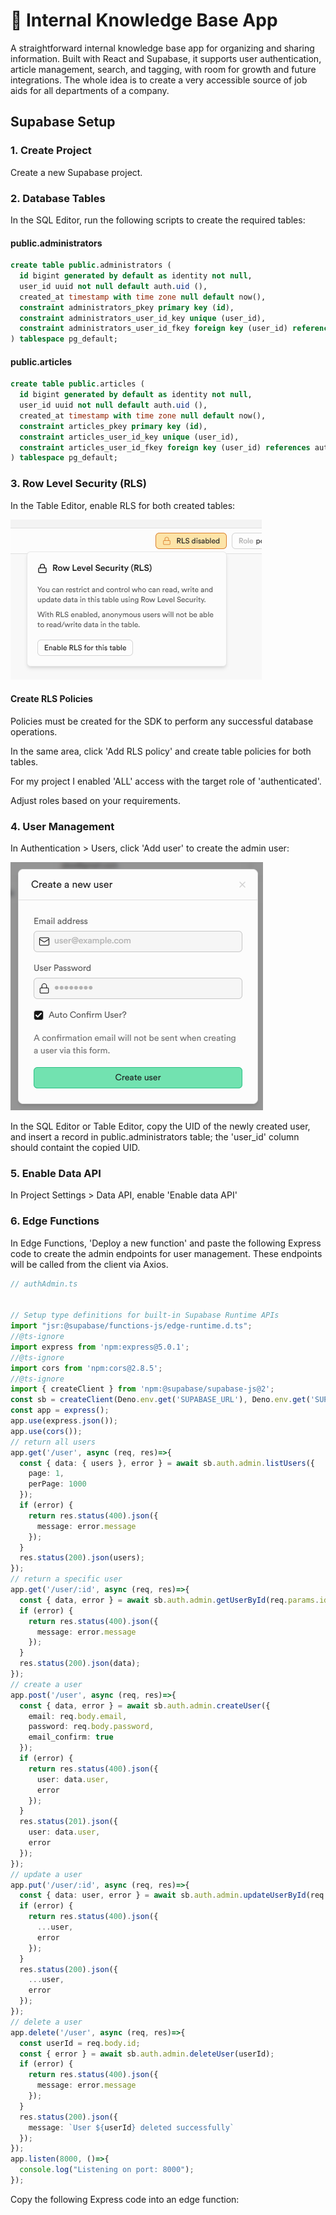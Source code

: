 # 📘 Internal Knowledge Base App

A straightforward internal knowledge base app for organizing and sharing information. Built with React and Supabase, it supports user authentication, article management, search, and tagging, with room for growth and future integrations. The whole idea is to create a very accessible source of job aids for all departments of a company.

## Supabase Setup

### 1. Create Project
Create a new Supabase project.

### 2. Database Tables
In the SQL Editor, run the following scripts to create the required tables:

#### public.administrators
```sql
create table public.administrators (
  id bigint generated by default as identity not null,
  user_id uuid not null default auth.uid (),
  created_at timestamp with time zone null default now(),
  constraint administrators_pkey primary key (id),
  constraint administrators_user_id_key unique (user_id),
  constraint administrators_user_id_fkey foreign key (user_id) references auth.users (id) on update cascade on delete cascade
) tablespace pg_default;
```

#### public.articles
```sql
create table public.articles (
  id bigint generated by default as identity not null,
  user_id uuid not null default auth.uid (),
  created_at timestamp with time zone null default now(),
  constraint articles_pkey primary key (id),
  constraint articles_user_id_key unique (user_id),
  constraint articles_user_id_fkey foreign key (user_id) references auth.users (id) on update cascade on delete cascade
) tablespace pg_default;
```

### 3. Row Level Security (RLS)
In the Table Editor, enable RLS for both created tables:

![RLS Enable](image.png)

#### Create RLS Policies
Policies must be created for the SDK to perform any successful database operations.

In the same area, click 'Add RLS policy' and create table policies for both tables.

For my project I enabled 'ALL' access with the target role of 'authenticated'.

Adjust roles based on your requirements.

### 4. User Management
In Authentication > Users, click 'Add user' to create the admin user:

![Add User](image-7.png)

In the SQL Editor or Table Editor, copy the UID of the newly created user, and insert a record in public.administrators table; the 'user_id' column should containt the copied UID.

### 5. Enable Data API
In Project Settings > Data API, enable 'Enable data API'

### 6. Edge Functions
In Edge Functions, 'Deploy a new function' and paste the following Express code to create the admin endpoints for user management. These endpoints will be called from the client via Axios.

```ts
// authAdmin.ts


// Setup type definitions for built-in Supabase Runtime APIs
import "jsr:@supabase/functions-js/edge-runtime.d.ts";
//@ts-ignore
import express from 'npm:express@5.0.1';
//@ts-ignore
import cors from 'npm:cors@2.8.5';
//@ts-ignore
import { createClient } from 'npm:@supabase/supabase-js@2';
const sb = createClient(Deno.env.get('SUPABASE_URL'), Deno.env.get('SUPABASE_SERVICE_ROLE_KEY'));
const app = express();
app.use(express.json());
app.use(cors());
// return all users
app.get('/user', async (req, res)=>{
  const { data: { users }, error } = await sb.auth.admin.listUsers({
    page: 1,
    perPage: 1000
  });
  if (error) {
    return res.status(400).json({
      message: error.message
    });
  }
  res.status(200).json(users);
});
// return a specific user
app.get('/user/:id', async (req, res)=>{
  const { data, error } = await sb.auth.admin.getUserById(req.params.id);
  if (error) {
    return res.status(400).json({
      message: error.message
    });
  }
  res.status(200).json(data);
});
// create a user
app.post('/user', async (req, res)=>{
  const { data, error } = await sb.auth.admin.createUser({
    email: req.body.email,
    password: req.body.password,
    email_confirm: true
  });
  if (error) {
    return res.status(400).json({
      user: data.user,
      error
    });
  }
  res.status(201).json({
    user: data.user,
    error
  });
});
// update a user
app.put('/user/:id', async (req, res)=>{
  const { data: user, error } = await sb.auth.admin.updateUserById(req.params.id, req.body);
  if (error) {
    return res.status(400).json({
      ...user,
      error
    });
  }
  res.status(200).json({
    ...user,
    error
  });
});
// delete a user
app.delete('/user', async (req, res)=>{
  const userId = req.body.id;
  const { error } = await sb.auth.admin.deleteUser(userId);
  if (error) {
    return res.status(400).json({
      message: error.message
    });
  }
  res.status(200).json({
    message: `User ${userId} deleted successfully`
  });
});
app.listen(8000, ()=>{
  console.log("Listening on port: 8000");
});

```
Copy the following Express code into an edge function:
